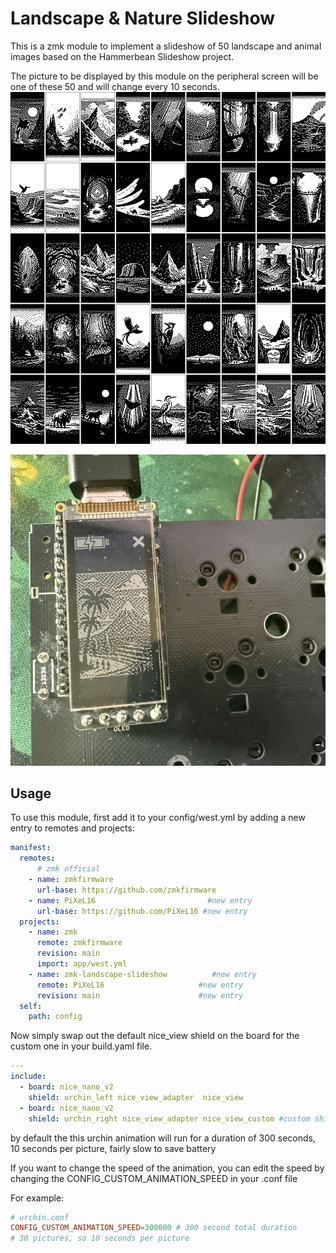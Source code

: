 # Landscape & Nature Slideshow

This is a zmk module to implement a slideshow of 50 landscape and animal images based on the Hammerbean Slideshow project.

The picture to be displayed by this module on the peripheral screen will be one of these 50 and will change every 10 seconds.
![art](./assets/slideshow_preview.png)

![preview](./assets/landscape.jpg)

<!-- ![art](./assets/20240913_193934.png) -->

## Usage

To use this module, first add it to your config/west.yml by adding a new entry to remotes and projects:

```yml
manifest:
  remotes:
      # zmk official
    - name: zmkfirmware
      url-base: https://github.com/zmkfirmware
    - name: PiXeL16                         #new entry
      url-base: https://github.com/PiXeL16 #new entry
  projects:
    - name: zmk
      remote: zmkfirmware
      revision: main
      import: app/west.yml
    - name: zmk-landscape-slideshow          #new entry
      remote: PiXeL16                     #new entry
      revision: main                      #new entry
  self:
    path: config
```

Now simply swap out the default nice_view shield on the board for the custom one in your build.yaml file.

```yml
---
include:
  - board: nice_nano_v2
    shield: urchin_left nice_view_adapter  nice_view
  - board: nice_nano_v2
    shield: urchin_right nice_view_adapter nice_view_custom #custom shield
```

by default the this urchin animation will run for a duration of 300 seconds, 10 seconds per picture, fairly slow to save battery

If you want to change the speed of the animation, you can edit the speed by changing the CONFIG_CUSTOM_ANIMATION_SPEED in your .conf file

For example:

```conf
# urchin.conf
CONFIG_CUSTOM_ANIMATION_SPEED=300000 # 300 second total duration
# 30 pictures, so 10 seconds per picture
```
